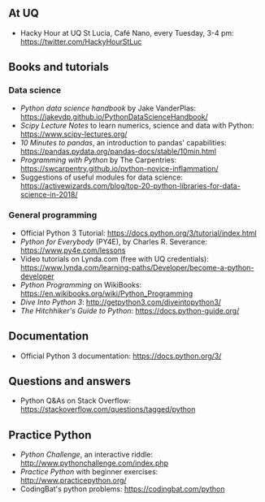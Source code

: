## At UQ

* Hacky Hour at UQ St Lucia, Café Nano, every Tuesday, 3-4 pm: https://twitter.com/HackyHourStLuc

## Books and tutorials

### Data science

* _Python data science handbook_ by Jake VanderPlas: https://jakevdp.github.io/PythonDataScienceHandbook/
* _Scipy Lecture Notes_ to learn numerics, science and data with Python: https://www.scipy-lectures.org/
* _10 Minutes to pandas_, an introduction to pandas' capabilities: https://pandas.pydata.org/pandas-docs/stable/10min.html
* _Programming with Python_ by The Carpentries: https://swcarpentry.github.io/python-novice-inflammation/
* Suggestions of useful modules for data science: https://activewizards.com/blog/top-20-python-libraries-for-data-science-in-2018/

### General programming

* Official Python 3 Tutorial: https://docs.python.org/3/tutorial/index.html
* _Python for Everybody_ (PY4E), by Charles R. Severance: https://www.py4e.com/lessons
* Video tutorials on Lynda.com (free with UQ credentials): https://www.lynda.com/learning-paths/Developer/become-a-python-developer
* _Python Programming_ on WikiBooks: https://en.wikibooks.org/wiki/Python_Programming
* _Dive Into Python 3_: http://getpython3.com/diveintopython3/
* _The Hitchhiker's Guide to Python_: https://docs.python-guide.org/

## Documentation

* Official Python 3 documentation: https://docs.python.org/3/

## Questions and answers

* Python Q&As on Stack Overflow: https://stackoverflow.com/questions/tagged/python

## Practice Python

* _Python Challenge_, an interactive riddle: http://www.pythonchallenge.com/index.php
* _Practice Python_ with beginner exercises: http://www.practicepython.org/
* CodingBat's python problems: https://codingbat.com/python


